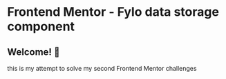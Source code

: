 # Frontend Mentor - Fylo data storage component


## Welcome! 👋

this is my attempt to solve my second Frontend Mentor challenges

